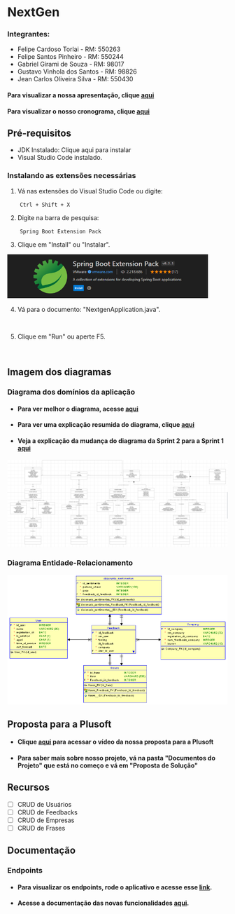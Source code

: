 # NextGen

### Integrantes:
- Felipe Cardoso Torlai - RM: 550263
- Felipe Santos Pinheiro - RM: 550244
- Gabriel Girami de Souza - RM: 98017
- Gustavo Vinhola dos Santos - RM: 98826
- Jean Carlos Oliveira Silva - RM: 550430

#### Para visualizar a nossa apresentação, clique <a href="https://youtu.be/KEzjEcPPCak" target="_blank">aqui</a>

#### Para visualizar o nosso cronograma, clique <a href="https://fsp12371s-team.monday.com/boards/6535439487" target="_blank">aqui</a>

## Pré-requisitos

- JDK Instalado: Clique aqui para instalar
- Visual Studio Code instalado.

### Instalando as extensões necessárias

1. Vá nas extensões do Visual Studio Code ou digite:
```
    Ctrl + Shift + X
```
2. Digite na barra de pesquisa: 
```
    Spring Boot Extension Pack
```
3. Clique em "Install" ou "Instalar".

<img src="src/images/Spring Boot Extension Picture.png" height="100" title="nome imagem">

<br/>

4. Vá para o documento: "NextgenApplication.java".

<br/>

5. Clique em "Run" ou aperte F5.

<br/>

## Imagem dos diagramas

### Diagrama dos domínios da aplicação
- #### Para ver melhor o diagrama, acesse <a href="https://lucid.app/lucidchart/a0fc1580-7050-44fe-aded-730dcba88d91/edit?viewport_loc=526%2C467%2C4267%2C1982%2CHWEp-vi-RSFO&invitationId=inv_3ceb64c0-1371-4540-99c9-09216c3434c0" target="_blank">aqui</a>

- #### Para ver uma explicação resumida do diagrama, clique <a href="https://youtu.be/ScV3BzL0OvQ" target="_blank">aqui</a>

- #### Veja a explicação da mudança do diagrama da Sprint 2 para a Sprint 1 <a href="https://youtu.be/VLTe4bl_zqA" target="_blank">aqui</a>

<img src="src/images/NextGen Class Diagram.png">

### Diagrama Entidade-Relacionamento

<img src="src/images/NextGen DER 2.png">


## Proposta para a Plusoft

- #### Clique <a href="https://youtu.be/wQaMeada2r0">aqui</a> para acessar o vídeo da nossa proposta para a Plusoft

- #### Para saber mais sobre nosso projeto, vá na pasta "Documentos do Projeto" que está no começo e vá em "Proposta de Solução"

## Recursos

- [ ] CRUD de Usuários
- [ ] CRUD de Feedbacks
- [ ] CRUD de Empresas
- [ ] CRUD de Frases

## Documentação

### Endpoints

- #### Para visualizar os endpoints, rode o aplicativo e acesse esse <a href="http://localhost:8080/swagger-ui/docs" target="_blank">link</a>.

- #### Acesse a documentação das novas funcionalidades [aqui](/Documentos%20do%20Projeto/NextGen%20-%20Altera%C3%A7%C3%B5es%20Feitas.docx).